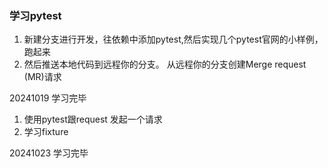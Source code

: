 ### 学习pytest

1. 新建分支进行开发，往依赖中添加pytest,然后实现几个pytest官网的小样例，跑起来
2. 然后推送本地代码到远程你的分支。 从远程你的分支创建Merge request (MR)请求

20241019 学习完毕

1. 使用pytest跟request 发起一个请求
2. 学习fixture

20241023 学习完毕